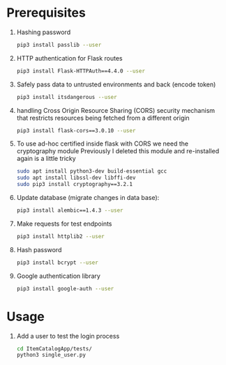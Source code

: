 # Prerequisites
1. Hashing password
    ```bash
    pip3 install passlib --user
    ```
2. HTTP authentication for Flask routes
    ```bash
    pip3 install Flask-HTTPAuth==4.4.0 --user
    ```
3. Safely pass data to untrusted environments and back (encode token)
    ```bash
    pip3 install itsdangerous --user
    ```
4. handling Cross Origin Resource Sharing (CORS) security mechanism that restricts resources being fetched from a different origin
    ```bash
    pip3 install flask-cors==3.0.10 --user
    ```
5. To use ad-hoc certified inside flask with CORS we need the cryptography module
Previously I deleted this module and re-installed again is a little tricky 
    ```bash
    sudo apt install python3-dev build-essential gcc 
    sudo apt install libssl-dev libffi-dev
    sudo pip3 install cryptography==3.2.1 
    ```
6. Update database (migrate changes in data base):
    ```bash
    pip3 install alembic==1.4.3 --user
    ```
7. Make requests for test endpoints
    ```bash
    pip3 install httplib2 --user
    ```
8. Hash password 
    ```bash
    pip3 install bcrypt --user
    ```
9. Google authentication library
    ```bash
    pip3 install google-auth --user
    ```

# Usage
1. Add a user to test the login process

    ```bash
    cd ItemCatalogApp/tests/
    python3 single_user.py
    ```